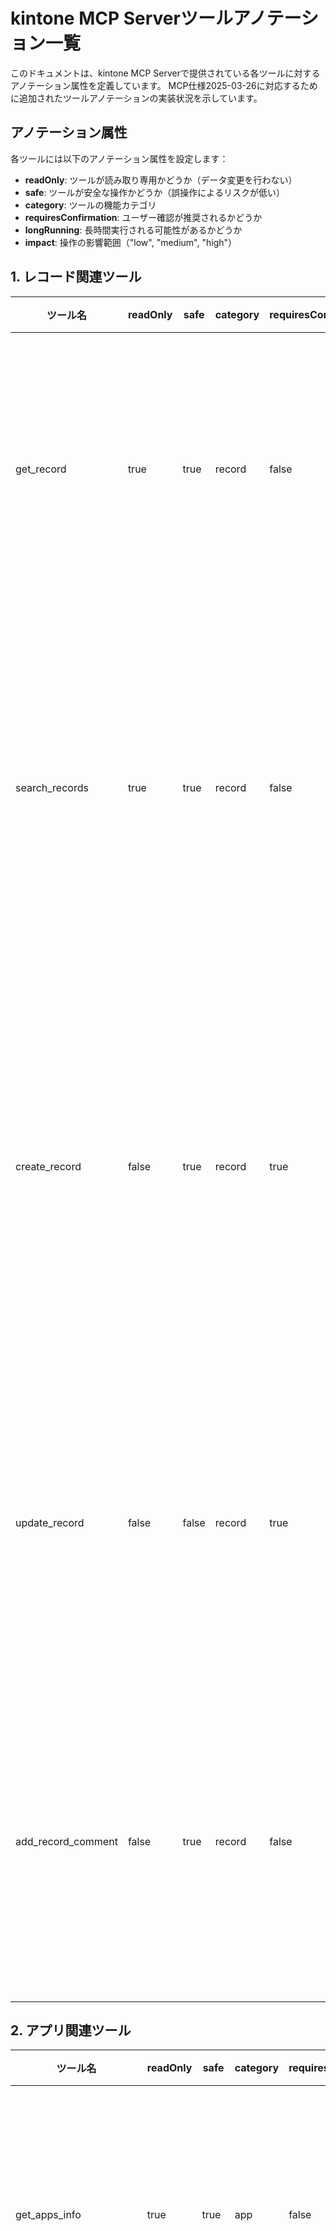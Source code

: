 # kintone MCP Serverツールアノテーション一覧

このドキュメントは、kintone MCP Serverで提供されている各ツールに対するアノテーション属性を定義しています。
MCP仕様2025-03-26に対応するために追加されたツールアノテーションの実装状況を示しています。

## アノテーション属性

各ツールには以下のアノテーション属性を設定します：

- **readOnly**: ツールが読み取り専用かどうか（データ変更を行わない）
- **safe**: ツールが安全な操作かどうか（誤操作によるリスクが低い）
- **category**: ツールの機能カテゴリ
- **requiresConfirmation**: ユーザー確認が推奨されるかどうか
- **longRunning**: 長時間実行される可能性があるかどうか
- **impact**: 操作の影響範囲（"low", "medium", "high"）

## 1. レコード関連ツール

| ツール名 | readOnly | safe | category | requiresConfirmation | longRunning | impact | 説明 |
|---------|----------|------|----------|----------------------|-------------|--------|------|
| get_record | true | true | record | false | false | low | 単一レコード取得は読み取り専用で安全 |
| search_records | true | true | record | false | true | low | 検索は読み取り専用だが、大量データ取得の可能性あり |
| create_record | false | true | record | true | false | medium | 新規レコード作成は変更操作だがデータ損失リスクは低い |
| update_record | false | false | record | true | false | medium | 既存データ更新は変更操作でデータ損失リスク |
| add_record_comment | false | true | record | false | false | low | コメント追加は変更操作だが影響範囲が限定的 |

## 2. アプリ関連ツール

| ツール名 | readOnly | safe | category | requiresConfirmation | longRunning | impact | 説明 |
|---------|----------|------|----------|----------------------|-------------|--------|------|
| get_apps_info | true | true | app | false | false | low | アプリ情報取得は読み取り専用で安全 |
| create_app | false | true | app | true | false | high | 新規アプリ作成は大きな変更だが既存データへの影響なし |
| deploy_app | false | false | app | true | true | high | デプロイは重要な変更操作で時間がかかる場合あり |
| get_deploy_status | true | true | app | false | false | low | デプロイ状態確認は読み取り専用で安全 |
| update_app_settings | false | false | app | true | false | medium | アプリ設定変更は重要な変更操作 |
| get_form_layout | true | true | app | false | false | low | フォームレイアウト取得は読み取り専用で安全 |
| get_app_actions | true | true | app | false | false | low | アプリアクションの設定取得は読み取り専用で安全 |
| get_app_plugins | true | true | app | false | false | low | アプリのプラグイン一覧取得は読み取り専用で安全 |
| update_form_layout | false | false | app | true | false | medium | レイアウト変更は重要な変更操作 |
| get_preview_app_settings | true | true | app | false | false | low | プレビュー設定取得は読み取り専用で安全 |
| get_preview_form_fields | true | true | app | false | false | low | プレビューフィールド取得は読み取り専用で安全 |
| get_preview_form_layout | true | true | app | false | false | low | プレビューレイアウト取得は読み取り専用で安全 |
| move_app_to_space | false | false | app | true | false | medium | アプリ移動は重要な変更操作 |
| move_app_from_space | false | false | app | true | false | medium | アプリ移動は重要な変更操作 |

## 3. フィールド関連ツール

| ツール名 | readOnly | safe | category | requiresConfirmation | longRunning | impact | 説明 |
|---------|----------|------|----------|----------------------|-------------|--------|------|
| add_fields | false | false | app | true | false | medium | フィールド追加はアプリ構造を変更する重要操作 |
| update_field | false | false | app | true | false | medium | フィールド更新はアプリ構造を変更する重要操作 |
| create_choice_field | true | true | field | false | false | low | 設定生成のみで実際の変更は行わない |
| create_reference_table_field | true | true | field | false | false | low | 設定生成のみで実際の変更は行わない |
| create_lookup_field | true | true | field | false | false | low | 設定生成のみで実際の変更は行わない |

## 4. ファイル関連ツール

| ツール名 | readOnly | safe | category | requiresConfirmation | longRunning | impact | 説明 |
|---------|----------|------|----------|----------------------|-------------|--------|------|
| download_file | true | true | file | false | true | low | ファイルダウンロードは読み取り専用だが大きなファイルの場合時間がかかる |
| upload_file | false | true | file | false | true | medium | ファイルアップロードは変更操作で大きなファイルの場合時間がかかる |

## 5. スペース関連ツール

| ツール名 | readOnly | safe | category | requiresConfirmation | longRunning | impact | 説明 |
|---------|----------|------|----------|----------------------|-------------|--------|------|
| get_space | true | true | space | false | false | low | スペース情報取得は読み取り専用で安全 |
| update_space | false | false | space | true | false | medium | スペース設定変更は重要な変更操作 |
| update_space_body | false | false | space | true | false | medium | スペース本文変更は重要な変更操作 |
| get_space_members | true | true | space | false | false | low | メンバー情報取得は読み取り専用で安全 |
| update_space_members | false | false | space | true | false | high | メンバー変更はアクセス権に影響する重要操作 |
| add_thread | false | true | space | false | false | low | スレッド追加は変更操作だが影響範囲が限定的 |
| update_thread | false | false | space | true | false | medium | スレッド更新は変更操作 |
| add_thread_comment | false | true | space | false | false | low | コメント追加は変更操作だが影響範囲が限定的 |
| add_guests | false | false | user | true | false | high | ゲスト追加はアクセス権に影響する重要操作 |
| update_space_guests | false | false | space | true | false | high | ゲスト更新はアクセス権に影響する重要操作 |

## 6. レイアウト関連ツール

| ツール名 | readOnly | safe | category | requiresConfirmation | longRunning | impact | 説明 |
|---------|----------|------|----------|----------------------|-------------|--------|------|
| create_form_layout | true | true | layout | false | false | low | レイアウト生成のみで実際の変更は行わない |
| add_layout_element | true | true | layout | false | false | low | レイアウト要素追加の設定生成のみで実際の変更は行わない |
| create_group_layout | true | true | layout | false | false | low | グループレイアウト生成のみで実際の変更は行わない |
| create_table_layout | true | true | layout | false | false | low | テーブルレイアウト生成のみで実際の変更は行わない |

## 7. ユーザー関連ツール

| ツール名 | readOnly | safe | category | requiresConfirmation | longRunning | impact | 説明 |
|---------|----------|------|----------|----------------------|-------------|--------|------|
| get_users | true | true | user | false | false | low | ユーザー情報取得は読み取り専用で安全 |
| get_groups | true | true | user | false | false | low | グループ情報取得は読み取り専用で安全 |
| get_group_users | true | true | user | false | false | low | グループユーザー取得は読み取り専用で安全 |

## 8. システム関連ツール

| ツール名 | readOnly | safe | category | requiresConfirmation | longRunning | impact | 説明 |
|---------|----------|------|----------|----------------------|-------------|--------|------|
| get_kintone_domain | true | true | system | false | false | low | ドメイン情報取得は読み取り専用で安全 |
| get_kintone_username | true | true | system | false | false | low | ユーザー名取得は読み取り専用で安全 |

## 9. ドキュメント関連ツール

| ツール名 | readOnly | safe | category | requiresConfirmation | longRunning | impact | 説明 |
|---------|----------|------|----------|----------------------|-------------|--------|------|
| get_field_type_documentation | true | true | documentation | false | false | low | ドキュメント取得は読み取り専用で安全 |
| get_available_field_types | true | true | documentation | false | false | low | フィールドタイプ一覧取得は読み取り専用で安全 |
| get_documentation_tool_description | true | true | documentation | false | false | low | ツール説明取得は読み取り専用で安全 |
| get_field_creation_tool_description | true | true | documentation | false | false | low | フィールド作成ツール説明取得は読み取り専用で安全 |

## 実装例

```javascript
// 読み取り専用ツールの例
{
  name: 'get_record',
  description: 'kintoneアプリの1レコードを取得します',
  inputSchema: {
    // 既存のスキーマ定義
  },
  annotations: {
    readOnly: true,
    safe: true,
    category: 'record',
    requiresConfirmation: false,
    longRunning: false,
    impact: 'low'
  }
}

// 破壊的操作を行うツールの例
{
  name: 'update_record',
  description: 'kintoneアプリの既存レコードを更新します。各フィールドは { "value": ... } の形式で指定します。',
  inputSchema: {
    // 既存のスキーマ定義
  },
  annotations: {
    readOnly: false,
    safe: false,
    category: 'record',
    requiresConfirmation: true,
    longRunning: false,
    impact: 'medium'
  }
}
